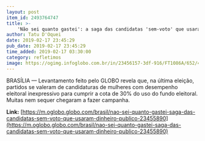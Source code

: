 ```yaml
---
layout: post
item_id: 2493764747
title: >-
    'Não sei quanto gastei': a saga das candidatas 'sem-voto' que usaram dinheiro público
author: Tatu D'Oquei
date: 2019-02-17 23:45:29
pub_date: 2019-02-17 23:45:29
time_added: 2019-02-17 03:30:00
category: refletimos
image: https://ogimg.infoglobo.com.br/in/23456157-3df-916/FT1086A/652/41815264_2208996862680692_5849208083728826368_o.jpg
---
```


BRASÍLIA — Levantamento feito pelo GLOBO revela que, na última eleição, partidos se valeram de candidaturas de mulheres com desempenho eleitoral inexpressivo para cumprir a cota de 30% do uso do fundo eleitoral. Muitas nem sequer chegaram a fazer campanha.

**Link:** [https://m.oglobo.globo.com/brasil/nao-sei-quanto-gastei-saga-das-candidatas-sem-voto-que-usaram-dinheiro-publico-23455890](https://m.oglobo.globo.com/brasil/nao-sei-quanto-gastei-saga-das-candidatas-sem-voto-que-usaram-dinheiro-publico-23455890)

